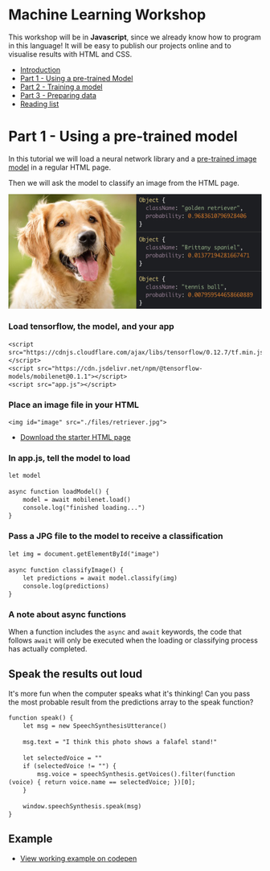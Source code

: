 # Machine Learning Workshop

This workshop will be in **Javascript**, since we already know how to program in this language! It will be easy to publish our projects online and to visualise results with HTML and CSS.

- [Introduction](./introduction.md)
- [Part 1 - Using a pre-trained Model](./workshop1.md)
- [Part 2 - Training a model](./workshop2.md)
- [Part 3 - Preparing data](./workshop3.md)
- [Reading list](../README.md)

# Part 1 - Using a pre-trained model

In this tutorial we will load a neural network library and a [pre-trained image model](https://github.com/tensorflow/models/tree/master/research/slim#pre-trained-models) in a regular HTML page.

Then we will ask the model to classify an image from the HTML page.

![retriever](../images/retriever.png)

### Load tensorflow, the model, and your app

```
<script src="https://cdnjs.cloudflare.com/ajax/libs/tensorflow/0.12.7/tf.min.js"></script>
<script src="https://cdn.jsdelivr.net/npm/@tensorflow-models/mobilenet@0.1.1"></script>
<script src="app.js"></script>
```

### Place an image file in your HTML

```
<img id="image" src="./files/retriever.jpg">
```

- [Download the starter HTML page](./files/workshop1.html)

### In app.js, tell the model to load

```
let model

async function loadModel() {
    model = await mobilenet.load()
    console.log("finished loading...")
}
```

### Pass a JPG file to the model to receive a classification

```
let img = document.getElementById("image")

async function classifyImage() {
    let predictions = await model.classify(img)
    console.log(predictions)
}
```

### A note about async functions

When a function includes the `async` and `await` keywords, the code that follows `await` will only be executed when the loading or classifying process has actually completed.

## Speak the results out loud

It's more fun when the computer speaks what it's thinking! Can you pass the most probable result from the predictions array to the speak function?

```
function speak() {
    let msg = new SpeechSynthesisUtterance()

    msg.text = "I think this photo shows a falafel stand!"

    let selectedVoice = ""
    if (selectedVoice != "") {
        msg.voice = speechSynthesis.getVoices().filter(function (voice) { return voice.name == selectedVoice; })[0];
    }

    window.speechSynthesis.speak(msg)
}
```

## Example

- [View working example on codepen](https://codepen.io/eerk/pen/JmKQLw)